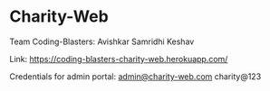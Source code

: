 # Charity-Web

Team Coding-Blasters:
Avishkar
Samridhi
Keshav

Link: https://coding-blasters-charity-web.herokuapp.com/

Credentials for admin portal: 
admin@charity-web.com
charity@123
